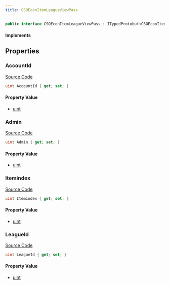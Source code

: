 ```yaml
---
title: CSOEconItemLeagueViewPass
---
```


```csharp
public interface CSOEconItemLeagueViewPass : ITypedProtobuf<CSOEconItemLeagueViewPass>, INativeHandle
```

#### Implements

## Properties

### AccountId

[Source Code](https://github.com/swiftly-solution/swiftlys2/blob/main/managed/src/SwiftlyS2.Generated/Protobufs/Interfaces/CSOEconItemLeagueViewPass.cs#L13)

```csharp
uint AccountId { get; set; }
```

#### Property Value

- [uint](https://learn.microsoft.com/dotnet/api/system.uint32)

### Admin

[Source Code](https://github.com/swiftly-solution/swiftlys2/blob/main/managed/src/SwiftlyS2.Generated/Protobufs/Interfaces/CSOEconItemLeagueViewPass.cs#L19)

```csharp
uint Admin { get; set; }
```

#### Property Value

- [uint](https://learn.microsoft.com/dotnet/api/system.uint32)

### Itemindex

[Source Code](https://github.com/swiftly-solution/swiftlys2/blob/main/managed/src/SwiftlyS2.Generated/Protobufs/Interfaces/CSOEconItemLeagueViewPass.cs#L22)

```csharp
uint Itemindex { get; set; }
```

#### Property Value

- [uint](https://learn.microsoft.com/dotnet/api/system.uint32)

### LeagueId

[Source Code](https://github.com/swiftly-solution/swiftlys2/blob/main/managed/src/SwiftlyS2.Generated/Protobufs/Interfaces/CSOEconItemLeagueViewPass.cs#L16)

```csharp
uint LeagueId { get; set; }
```

#### Property Value

- [uint](https://learn.microsoft.com/dotnet/api/system.uint32)

